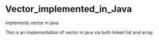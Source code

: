 Vector_implemented_in_Java
==========================

implements vector in java

This is an implementation of vector in java via both linked list and array.
